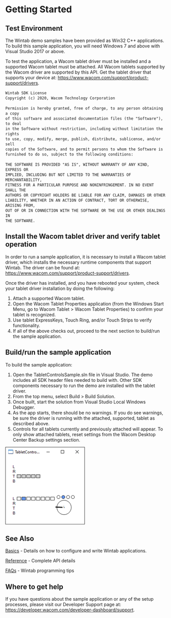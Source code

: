 # Getting Started 

## Test Environment
The Wintab demo samples have been provided as Win32 C++ applications. To build this sample application, you will need Windows 7 and above with Visual Studio 2017 or above.

To test the application, a Wacom tablet driver must be installed and a supported Wacom tablet must be attached. All Wacom tablets supported by the Wacom driver are supported by this API. Get the tablet driver that supports your device at: https://www.wacom.com/support/product-support/drivers.
```
Wintab SDK License
Copyright (c) 2020, Wacom Technology Corporation
 
Permission is hereby granted, free of charge, to any person obtaining a copy
of this software and associated documentation files (the "Software"), to deal
in the Software without restriction, including without limitation the rights
to use, copy, modify, merge, publish, distribute, sublicense, and/or sell
copies of the Software, and to permit persons to whom the Software is
furnished to do so, subject to the following conditions:
 
THE SOFTWARE IS PROVIDED "AS IS", WITHOUT WARRANTY OF ANY KIND, EXPRESS OR
IMPLIED, INCLUDING BUT NOT LIMITED TO THE WARRANTIES OF MERCHANTABILITY,
FITNESS FOR A PARTICULAR PURPOSE AND NONINFRINGEMENT. IN NO EVENT SHALL THE
AUTHORS OR COPYRIGHT HOLDERS BE LIABLE FOR ANY CLAIM, DAMAGES OR OTHER
LIABILITY, WHETHER IN AN ACTION OF CONTRACT, TORT OR OTHERWISE, ARISING FROM,
OUT OF OR IN CONNECTION WITH THE SOFTWARE OR THE USE OR OTHER DEALINGS IN
THE SOFTWARE.
```

## Install the Wacom tablet driver and verify tablet operation
In order to run a sample application, it is necessary to install a Wacom tablet driver, which installs the necessary runtime components that support Wintab. The driver can be found at: https://www.wacom.com/support/product-support/drivers.

Once the driver has installed, and you have rebooted your system, check your tablet driver installation by doing the following:

1. Attach a supported Wacom tablet.
1. Open the Wacom Tablet Properties application (from the Windows Start Menu, go to Wacom Tablet > Wacom Tablet Properties) to confirm your tablet is recognized.
1. Use tablet ExpressKeys, Touch Ring, and/or Touch Strips to verify functionality.
1. If all of the above checks out, proceed to the next section to build/run the sample application.


## Build/run the sample application
To build the sample application:

1. Open the TabletControlsSample.sln file in Visual Studio. The demo includes all SDK header files needed to build with. Other SDK components necessary to run the demo are installed with the tablet driver.
2. From the top menu, select Build > Build Solution.
3. Once built, start the solution from Visual Studio Local Windows Debugger.
4. As the app starts, there should be no warnings. If you do see warnings, be sure the driver is running with the attached, supported, tablet as described above.
5. Controls for all tablets currently and previously attached will appear. To only show attached tablets, reset settings from the Wacom Desktop Center Backup settings section.  


![Tablet-Controls](https://github.com/Wacom-Developer/wacom-device-kit-windows/blob/master/Wintab%20Tablet%20Controls/Media/sc-gs-tabletcontrols.png)

## See Also
[Basics](https://developer-docs.wacom.com/wacom-device-api/docs/wintab-basics) - Details on how to configure and write Wintab applications.  

[Reference](https://developer-docs.wacom.com/wacom-device-api/docs/wintab-reference) - Complete API details 

[FAQs](https://developer-docs.wacom.com/wacom-device-api/docs/wintab-faqs) - Wintab programming tips  

## Where to get help
If you have questions about the sample application or any of the setup processes, please visit our Developer Support page at: https://developer.wacom.com/developer-dashboard/support.

